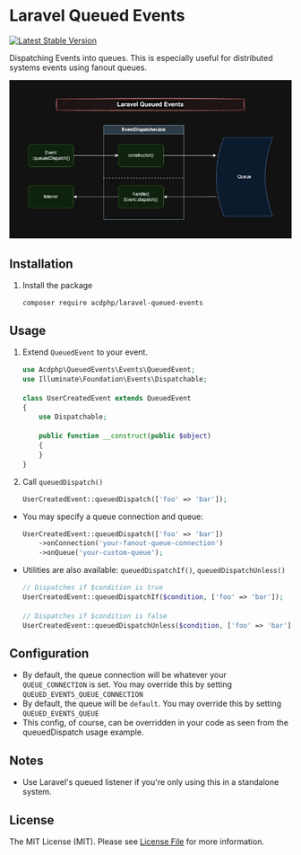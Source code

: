 # Laravel Queued Events
[![Latest Stable Version](https://poser.pugx.org/acdphp/laravel-queued-events/v)](https://packagist.org/packages/acdphp/laravel-queued-events)

Dispatching Events into queues. This is especially useful for distributed systems events using fanout queues.

![workflow](./.docs/workflow.jpg)

## Installation
1. Install the package
    ```shell
    composer require acdphp/laravel-queued-events
    ```
   
## Usage
1. Extend `QueuedEvent` to your event.
   ```php
   use Acdphp\QueuedEvents\Events\QueuedEvent;
   use Illuminate\Foundation\Events\Dispatchable;
  
   class UserCreatedEvent extends QueuedEvent
   {
       use Dispatchable;
      
       public function __construct(public $object)
       {
       }
   }
   ```

2. Call `queuedDispatch()`
   ```php
   UserCreatedEvent::queuedDispatch(['foo' => 'bar']);
   ```
   
- You may specify a queue connection and queue:
   ```php
   UserCreatedEvent::queuedDispatch(['foo' => 'bar'])
       ->onConnection('your-fanout-queue-connection')
       ->onQueue('your-custom-queue');
   ```
  
- Utilities are also available: `queuedDispatchIf()`, `queuedDispatchUnless()`
    ```php
   // Dispatches if $condition is true
   UserCreatedEvent::queuedDispatchIf($condition, ['foo' => 'bar']);
   
   // Dispatches if $condition is false
   UserCreatedEvent::queuedDispatchUnless($condition, ['foo' => 'bar']);
   ```

## Configuration
- By default, the queue connection will be whatever your `QUEUE_CONNECTION` is set. You may override this by setting `QUEUED_EVENTS_QUEUE_CONNECTION`
- By default, the queue will be `default`. You may override this by setting `QUEUED_EVENTS_QUEUE`
- This config, of course, can be overridden in your code as seen from the queuedDispatch usage example.

## Notes
- Use Laravel's queued listener if you're only using this in a standalone system. 

## License
The MIT License (MIT). Please see [License File](LICENSE) for more information.
